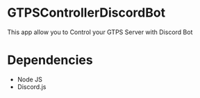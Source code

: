 # GTPSControllerDiscordBot
This app allow you to Control your GTPS Server with Discord Bot
# Dependencies
- Node JS
- Discord.js
